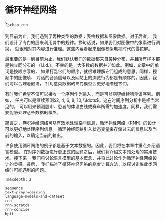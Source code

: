 # 循环神经网络
:label:`chap_rnn`

到目前为止，我们遇到了两种类型的数据：表格数据和图像数据。对于后者，
我们设计了专门的层来利用其中的规律。换句话说，如果我们对图像中的像素进行调换，
就很难对其内容进行推理。这些内容看起来很像模拟电视时代的雪花屏。

最重要的是，到目前为止，我们默认我们的数据都来自某种分布，并且所有样本都是独立同分布的
（i.i.d.）。不幸的是，大多数的数据并非如此。例如，文章中的单词是按顺序写的，
如果打乱它们的顺序，就很难理解它们组成的意思。同样，视频中的图像帧、
对话的音频信号以及网站上的浏览行为都是有顺序的。因此，我们可以合理地假设，
针对这类数据的专门模型会更好地描述它们。

有时我们希望不仅可以接收一个序列作为输入，而是可以期望继续猜测该序列。例如，
任务可以是继续预测$2, 4, 6, 8, 10, \\ldots$。这在时间序列分析中是相当常见的，
可以用来预测股市、患者的体温曲线或赛车所需的加速度。同样，我们需要能够处理这些数据的模型。

简言之，卷积神经网络可以有效地处理空间信息，循环神经网络（RNN）的设计可以更好地处理序列信息。
循环神经网络引入状态变量来存储过去的信息以及当前的输入，以确定当前的输出。

许多使用循环网络的例子都是基于文本数据的。因此，我们将在本章中重点介绍语言模型。
在对序列数据进行更正式的回顾之后，我们将介绍文本预处理的实用技术。接下来，
我们将讨论语言模型的基本概念，并将此讨论作为循环神经网络设计的灵感。最后，
我们描述了循环神经网络的梯度计算方法，以探讨训练此类网络时可能遇到的问题。

```toc
:maxdepth: 2

sequence
text-preprocessing
language-models-and-dataset
rnn
rnn-scratch
rnn-concise
bptt
```